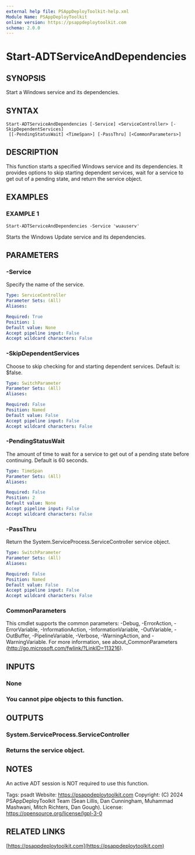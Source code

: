 ```yaml
---
external help file: PSAppDeployToolkit-help.xml
Module Name: PSAppDeployToolkit
online version: https://psappdeploytoolkit.com
schema: 2.0.0
---
```


# Start-ADTServiceAndDependencies

## SYNOPSIS
Start a Windows service and its dependencies.

## SYNTAX

```
Start-ADTServiceAndDependencies [-Service] <ServiceController> [-SkipDependentServices]
 [[-PendingStatusWait] <TimeSpan>] [-PassThru] [<CommonParameters>]
```

## DESCRIPTION
This function starts a specified Windows service and its dependencies.
It provides options to skip starting dependent services, wait for a service to get out of a pending state, and return the service object.

## EXAMPLES

### EXAMPLE 1
```
Start-ADTServiceAndDependencies -Service 'wuauserv'
```

Starts the Windows Update service and its dependencies.

## PARAMETERS

### -Service
Specify the name of the service.

```yaml
Type: ServiceController
Parameter Sets: (All)
Aliases:

Required: True
Position: 1
Default value: None
Accept pipeline input: False
Accept wildcard characters: False
```

### -SkipDependentServices
Choose to skip checking for and starting dependent services.
Default is: $false.

```yaml
Type: SwitchParameter
Parameter Sets: (All)
Aliases:

Required: False
Position: Named
Default value: False
Accept pipeline input: False
Accept wildcard characters: False
```

### -PendingStatusWait
The amount of time to wait for a service to get out of a pending state before continuing.
Default is 60 seconds.

```yaml
Type: TimeSpan
Parameter Sets: (All)
Aliases:

Required: False
Position: 2
Default value: None
Accept pipeline input: False
Accept wildcard characters: False
```

### -PassThru
Return the System.ServiceProcess.ServiceController service object.

```yaml
Type: SwitchParameter
Parameter Sets: (All)
Aliases:

Required: False
Position: Named
Default value: False
Accept pipeline input: False
Accept wildcard characters: False
```

### CommonParameters
This cmdlet supports the common parameters: -Debug, -ErrorAction, -ErrorVariable, -InformationAction, -InformationVariable, -OutVariable, -OutBuffer, -PipelineVariable, -Verbose, -WarningAction, and -WarningVariable.
For more information, see about_CommonParameters (http://go.microsoft.com/fwlink/?LinkID=113216).

## INPUTS

### None
### You cannot pipe objects to this function.
## OUTPUTS

### System.ServiceProcess.ServiceController
### Returns the service object.
## NOTES
An active ADT session is NOT required to use this function.

Tags: psadt
Website: https://psappdeploytoolkit.com
Copyright: (C) 2024 PSAppDeployToolkit Team (Sean Lillis, Dan Cunningham, Muhammad Mashwani, Mitch Richters, Dan Gough).
License: https://opensource.org/license/lgpl-3-0

## RELATED LINKS

[https://psappdeploytoolkit.com](https://psappdeploytoolkit.com)
